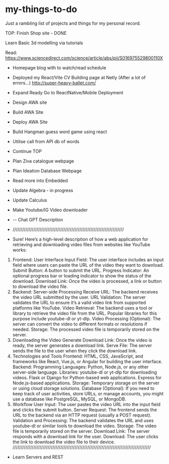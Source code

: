 # my-things-to-do
Just a rambling list of projects and things for my personal record.

TOP:
Finish Shop site - DONE


Learn Basic 3d modelling via tutorials

Read:
https://www.sciencedirect.com/science/article/abs/pii/S016975529800110X

- Homepage blog with to watch/read schedule


- Deployed my React/Vite CV Building page at Netly (After a lot of errors...)
http://super-heavy-ballet.com/

- Expand Ready Go to ReactNative/Mobile Deployment

- Design AWA site
- Build AWA Site
- Deploy AWA Site

- Build Hangman guess word game using react
- Utilise call from API db of words

- Continue TOP

- Plan Ziva catalogue webpage
- Plan Ideation Database Webpage
- Read more into Embedded
- Update Algebra - in progress
- Update Calculus
- Make Youtube/IG Video downloader
- -- Chat GPT Description
- //////////////////////////////////////////////////////////////////////
- Sure! Here’s a high-level description of how a web application for retrieving and downloading video files from websites like YouTube works:

1. Frontend: User Interface
Input Field: The user interface includes an input field where users can paste the URL of the video they want to download.
Submit Button: A button to submit the URL.
Progress Indicator: An optional progress bar or loading indicator to show the status of the download.
Download Link: Once the video is processed, a link or button to download the video file.
2. Backend: Server-side Processing
Receive URL: The backend receives the video URL submitted by the user.
URL Validation: The server validates the URL to ensure it’s a valid video link from supported platforms like YouTube.
Video Retrieval: The backend uses a tool or library to retrieve the video file from the URL. Popular libraries for this purpose include youtube-dl or yt-dlp.
Video Processing (Optional): The server can convert the video to different formats or resolutions if needed.
Storage: The processed video file is temporarily stored on the server.
3. Downloading the Video
Generate Download Link: Once the video is ready, the server generates a download link.
Serve File: The server sends the file to the user when they click the download link.
4. Technologies and Tools
Frontend: HTML, CSS, JavaScript, and frameworks like React, Vue.js, or Angular for building the user interface.
Backend:
Programming Languages: Python, Node.js, or any other server-side language.
Libraries:
youtube-dl or yt-dlp for downloading videos.
Flask or Django for Python-based web applications.
Express for Node.js-based applications.
Storage: Temporary storage on the server or using cloud storage solutions.
Database (Optional): If you need to keep track of user activities, store URLs, or manage accounts, you might use a database like PostgreSQL, MySQL, or MongoDB.
5. Workflow
User Input: The user pastes the video URL into the input field and clicks the submit button.
Server Request: The frontend sends the URL to the backend via an HTTP request (usually a POST request).
Validation and Processing: The backend validates the URL and uses youtube-dl or similar tools to download the video.
Storage: The video file is temporarily stored on the server.
Download Link: The server responds with a download link for the user.
Download: The user clicks the link to download the video file to their device.
///////////////////////////////////////////////////////////////////////////////////////
- Learn Servers and REST
